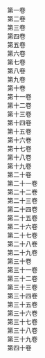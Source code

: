 第一卷  
第二卷  
第三卷  
第四卷  
第五卷  
第六卷  
第七卷  
第八卷  
第九卷  
第十卷  
第十一卷  
第十二卷  
第十三卷  
第十四卷  
第十五卷  
第十六卷  
第十七卷  
第十八卷  
第十九卷  
第二十卷  
第二十一卷  
第二十二卷  
第二十三卷  
第二十四卷  
第二十五卷  
第二十六卷  
第二十七卷  
第二十八卷  
第二十九卷  
第三十卷  
第三十一卷  
第三十二卷  
第三十三卷  
第三十四卷  
第三十五卷  
第三十六卷  
第三十七卷  
第三十八卷  
第三十九卷  
第四十卷  